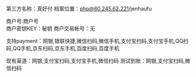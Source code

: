 第三方名称：真好付
档案位置：php@60.245.62.221/jenhaufu
 
商户号:商户号  
商户密钥KEY：秘钥
商户交易帐号：无  
 
支持payment：网银,银联快捷,微信扫码,微信手机,支付宝扫码,支付宝手机,QQ扫码,QQ手机,京东扫码,京东手机,百度扫码,百度手机
 
现有渠道：网银,支付宝扫码,支付宝手机,微信扫码
测试到账：网银,支付宝扫码,微信扫码